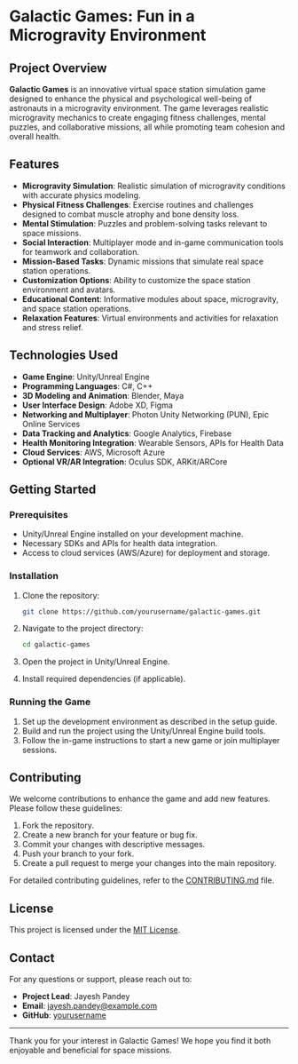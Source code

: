 # Galactic Games: Fun in a Microgravity Environment

## Project Overview

**Galactic Games** is an innovative virtual space station simulation game designed to enhance the physical and psychological well-being of astronauts in a microgravity environment. The game leverages realistic microgravity mechanics to create engaging fitness challenges, mental puzzles, and collaborative missions, all while promoting team cohesion and overall health.

## Features

- **Microgravity Simulation**: Realistic simulation of microgravity conditions with accurate physics modeling.
- **Physical Fitness Challenges**: Exercise routines and challenges designed to combat muscle atrophy and bone density loss.
- **Mental Stimulation**: Puzzles and problem-solving tasks relevant to space missions.
- **Social Interaction**: Multiplayer mode and in-game communication tools for teamwork and collaboration.
- **Mission-Based Tasks**: Dynamic missions that simulate real space station operations.
- **Customization Options**: Ability to customize the space station environment and avatars.
- **Educational Content**: Informative modules about space, microgravity, and space station operations.
- **Relaxation Features**: Virtual environments and activities for relaxation and stress relief.

## Technologies Used

- **Game Engine**: Unity/Unreal Engine
- **Programming Languages**: C#, C++
- **3D Modeling and Animation**: Blender, Maya
- **User Interface Design**: Adobe XD, Figma
- **Networking and Multiplayer**: Photon Unity Networking (PUN), Epic Online Services
- **Data Tracking and Analytics**: Google Analytics, Firebase
- **Health Monitoring Integration**: Wearable Sensors, APIs for Health Data
- **Cloud Services**: AWS, Microsoft Azure
- **Optional VR/AR Integration**: Oculus SDK, ARKit/ARCore

## Getting Started

### Prerequisites

- Unity/Unreal Engine installed on your development machine.
- Necessary SDKs and APIs for health data integration.
- Access to cloud services (AWS/Azure) for deployment and storage.

### Installation

1. Clone the repository:
    ```bash
    git clone https://github.com/yourusername/galactic-games.git
    ```

2. Navigate to the project directory:
    ```bash
    cd galactic-games
    ```

3. Open the project in Unity/Unreal Engine.

4. Install required dependencies (if applicable).

### Running the Game

1. Set up the development environment as described in the setup guide.
2. Build and run the project using the Unity/Unreal Engine build tools.
3. Follow the in-game instructions to start a new game or join multiplayer sessions.

## Contributing

We welcome contributions to enhance the game and add new features. Please follow these guidelines:

1. Fork the repository.
2. Create a new branch for your feature or bug fix.
3. Commit your changes with descriptive messages.
4. Push your branch to your fork.
5. Create a pull request to merge your changes into the main repository.

For detailed contributing guidelines, refer to the [CONTRIBUTING.md](CONTRIBUTING.md) file.

## License

This project is licensed under the [MIT License](LICENSE).

## Contact

For any questions or support, please reach out to:
- **Project Lead**: Jayesh Pandey
- **Email**: jayesh.pandey@example.com
- **GitHub**: [yourusername](https://github.com/yourusername)

---

Thank you for your interest in Galactic Games! We hope you find it both enjoyable and beneficial for space missions.
